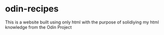 # odin-recipes
This is a website built using only html with the purpose of solidiying my html knowledge from the Odin Project
